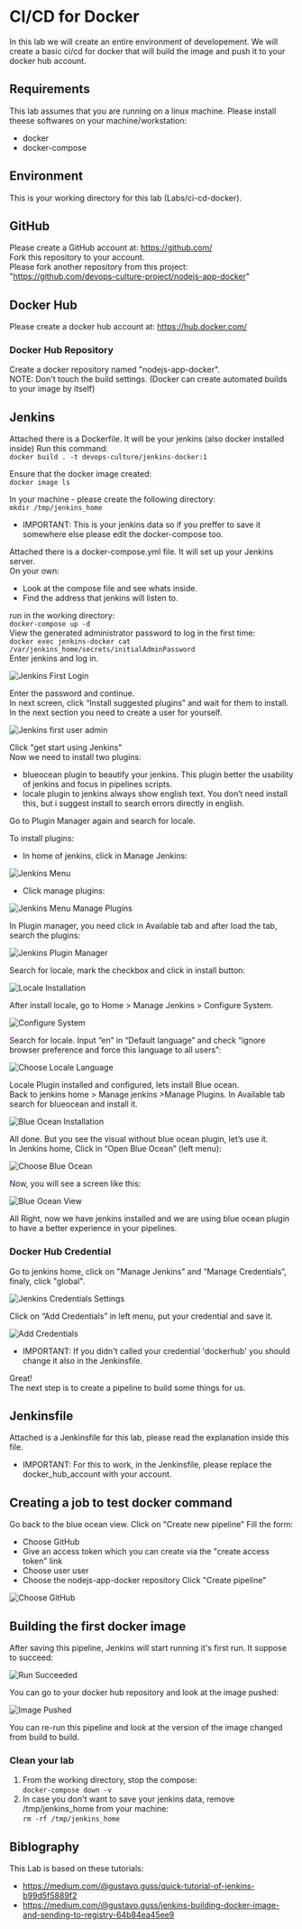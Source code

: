# CI/CD for Docker
In this lab we will create an entire environment of developement.
We will create a basic ci/cd for docker that will build the image and push it to your docker hub account.

## Requirements
This lab assumes that you are running on a linux machine.
Please install theese softwares on your machine/workstation:
* docker 
* docker-compose

## Environment
This is your working directory for this lab (Labs/ci-cd-docker).

## GitHub
Please create a GitHub account at: https://github.com/  
Fork this repository to your account.  
Please fork another repository from this project: "https://github.com/devops-culture-project/nodejs-app-docker"

## Docker Hub
Please create a docker hub account at: https://hub.docker.com/

### Docker Hub Repository
Create a docker repository named "nodejs-app-docker".  
NOTE: Don't touch the build settings. (Docker can create automated builds to your image by itself)

## Jenkins
Attached there is a Dockerfile. It will be your jenkins (also docker installed inside)
Run this command:  
    `docker build . -t devops-culture/jenkins-docker:1`  

Ensure that the docker image created:  
    `docker image ls`  

In your machine - please create the following directory:  
    `mkdir /tmp/jenkins_home`  
* IMPORTANT: This is your jenkins data so if you preffer to save it somewhere else please edit the docker-compose too.

Attached there is a docker-compose.yml file. It will set up your Jenkins server.  
On your own:
* Look at the compose file and see whats inside.
* Find the address that jenkins will listen to.  

run in the working directory:  
    `docker-compose up -d`  
View the generated administrator password to log in the first time:  
    `docker exec jenkins-docker cat /var/jenkins_home/secrets/initialAdminPassword`  
Enter jenkins and log in.

![Jenkins First Login](pictures/jenkins-first-login.png)

Enter the password and continue.  
In next screen, click “Install suggested plugins” and wait for them to install.  
In the next section you need to create a user for yourself.

![Jenkins first user admin](pictures/create-first-user-admin.png)

Click "get start using Jenkins"  
Now we need to install two plugins:
* blueocean plugin to beautify your jenkins. This plugin better the usability of jenkins and focus in pipelines scripts.
* locale plugin to jenkins always show english text. You don’t need install this, but i suggest install to search errors directly in english.

Go to Plugin Manager again and search for locale.

To install plugins:
- In home of jenkins, click in Manage Jenkins:

![Jenkins Menu](pictures/jenkins-menu.png)

- Click manage plugins:

![Jenkins Menu Manage Plugins](pictures/jenkins-manage-plugins.png)

In Plugin manager, you need click in Available tab and after load the tab, search the plugins:

![Jenkins Plugin Manager](pictures/plugin-manager.png)

Search for locale, mark the checkbox and click in install button:

![Locale Installation](pictures/locale-install.png)

After install locale, go to Home > Manage Jenkins > Configure System.

![Configure System](pictures/jenkins-configure-system.png)

Search for locale. Input “en” in “Default language” and check “ignore browser preference and force this language to all users”:

![Choose Locale Language](pictures/locale-lang.png)

Locale Plugin installed and configured, lets install Blue ocean.  
Back to jenkins home > Manage jenkins >Manage Plugins. In Available tab search for blueocean and install it.

![Blue Ocean Installation](pictures/blueocean-install.png)

All done. But you see the visual without blue ocean plugin, let’s use it.  
In Jenkins home, Click in “Open Blue Ocean” (left menu):

![Choose Blue Ocean](pictures/jenkins-menu-blueocean.png)

Now, you will see a screen like this:

![Blue Ocean View](pictures/blue-ocean-jenkins-view.png)

All Right, now we have jenkins installed and we are using blue ocean plugin to have a better experience in your pipelines.

### Docker Hub Credential
Go to jenkins home, click on "Manage Jenkins" and “Manage Credentials”, finaly, click "global".

![Jenkins Credentials Settings](pictures/jenkins-cred.png)

Click on “Add Credentials” in left menu, put your credential and save it.

![Add Credentials](pictures/jenkins-create-credentials.png)

* IMPORTANT: If you didn't called your credential 'dockerhub' you should change it also in the Jenkinsfile.

Great!  
The next step is to create a pipeline to build some things for us.

## Jenkinsfile
Attached is a Jenkinsfile for this lab, please read the explanation inside this file.  
* IMPORTANT: For this to work, in the Jenkinsfile, please replace the docker_hub_account with your account.

## Creating a job to test docker command
Go back to the blue ocean view.
Click on "Create new pipeline"
Fill the form:
* Choose GitHub
* Give an access token which you can create via the "create access token" link
* Choose user user
* Choose the nodejs-app-docker repository
Click "Create pipeline"

![Choose GitHub](pictures/create-pipeline.png)

## Building the first docker image 
After saving this pipeline, Jenkins will start running it's first run.
It suppose to succeed:

![Run Succeeded](pictures/jenkins-succeed-run.png)

You can go to your docker hub repository and look at the image pushed:

![Image Pushed](pictures/image-pushed.png)

You can re-run this pipeline and look at the version of the image changed from build to build.

### Clean your lab
1. From the working directory, stop the compose:  
    `docker-compose down -v`
1. In case you don't want to save your jenkins data, remove /tmp/jenkins_home from your machine:  
    `rm -rf /tmp/jenkins_home`

## Biblography
This Lab is based on these tutorials:  
* https://medium.com/@gustavo.guss/quick-tutorial-of-jenkins-b99d5f5889f2
* https://medium.com/@gustavo.guss/jenkins-building-docker-image-and-sending-to-registry-64b84ea45ee9
